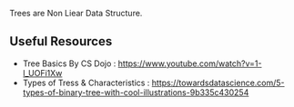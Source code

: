 Trees are Non Liear Data Structure.

<h2> Useful Resources </h2>

* Tree Basics By CS Dojo : https://www.youtube.com/watch?v=1-l_UOFi1Xw
* Types of Tress & Characteristics : https://towardsdatascience.com/5-types-of-binary-tree-with-cool-illustrations-9b335c430254